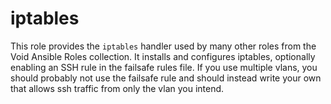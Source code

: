 # iptables

This role provides the `iptables` handler used by many other roles
from the Void Ansible Roles collection.  It installs and configures
iptables, optionally enabling an SSH rule in the failsafe rules file.
If you use multiple vlans, you should probably not use the failsafe
rule and should instead write your own that allows ssh traffic from
only the vlan you intend.
